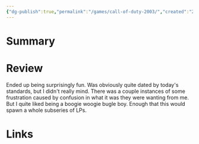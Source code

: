 ```yaml
---
{"dg-publish":true,"permalink":"/games/call-of-duty-2003/","created":"2023-12-08","updated":"2024-01-09"}
---
```



# Summary

# Review

Ended up being surprisingly fun. Was obviously quite dated by today's standards, but I didn't really mind. There was a couple instances of some frustration caused by confusion in what it was they were wanting from me. But I quite liked being a boogie woogie bugle boy. Enough that this would spawn a whole subseries of LPs.

# Links
